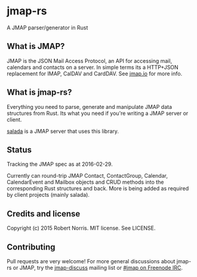 # jmap-rs

A JMAP parser/generator in Rust

## What is JMAP?

JMAP is the JSON Mail Access Protocol, an API for accessing mail, calendars and
contacts on a server. In simple terms its a HTTP+JSON replacement for IMAP,
CalDAV and CardDAV. See [jmap.io](http://jmap.io/) for more info.

## What is jmap-rs?

Everything you need to parse, generate and manipulate JMAP data structures from
Rust. Its what you need if you're writing a JMAP server or client.

[salada](https://github.com/robn/salada) is a JMAP server that uses this
library.

## Status

Tracking the JMAP spec as at 2016-02-29.

Currently can round-trip JMAP Contact, ContactGroup, Calendar, CalendarEvent
and Mailbox objects and CRUD methods into the corresponding Rust structures and
back. More is being added as required by client projects (mainly salada).

## Credits and license

Copyright (c) 2015 Robert Norris. MIT license. See LICENSE.

## Contributing

Pull requests are very welcome! For more general discussions about jmap-rs or
JMAP, try the
[jmap-discuss](https://groups.google.com/forum/#!forum/jmap-discuss) mailing
list or [#jmap on Freenode IRC](http://webchat.freenode.net/?channels=jmap).

